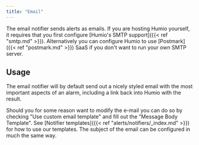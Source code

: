 ```yaml
---
title: "Email"
---
```


The email notifier sends alerts as emails. If you are hosting Humio yourself,
it requires that you first configure [Humio's SMTP support]({{< ref "smtp.md" >}}).
Alternatively you can configure Humio to use [Postmark]({{< ref "postmark.md" >}})
SaaS if you don't want to run your own SMTP server.

## Usage

The email notifier will by default send out a nicely styled email with the most
important aspects of an alarm, including a link back into Humio with the result.

Should you for some reason want to modify the e-mail you can do so by checking
"Use custom email template" and fill out the "Message Body Template".
See [Notifier templates]({{< ref "alerts/notifiers/_index.md" >}}) for how
to use our templates. The subject of the email can be configured in much the same
way.
